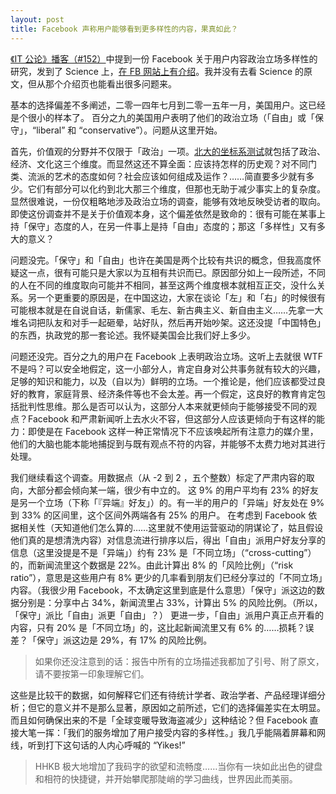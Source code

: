 ```yaml
---
layout: post
title: Facebook 声称用户能够看到更多样性的内容，果真如此？
---
```

[《IT 公论》播客（#152）](http://ipn.li/itgonglun/152/)中提到一份 Facebook 关于用户内容政治立场多样性的研究，发到了 Science 上，[在 FB 网站上有介绍](https://research.facebook.com/blog/1393382804322065/exposure-to-diverse-information-on-facebook/)。我并没有去看 Science 的原文，但从那个介绍页也能看出很多问题来。

基本的选择偏差不多阐述，二零一四年七月到二零一五年一月，美国用户。这已经是个很小的样本了。
百分之九的美国用户表明了他们的政治立场（「自由」或「保守」，“liberal” 和 “conservative”）。问题从这里开始。

首先，价值观的分野并不仅限于「政治」一项。[北大的坐标系测试](http://zuobiao.me)就包括了政治、经济、文化这三个维度。而显然这还不算全面：应该持怎样的历史观？对不同门类、流派的艺术的态度如何？社会应该如何组成及运作？……简直要多少就有多少。它们有部分可以化约到北大那三个维度，但那也无助于减少事实上的复杂度。显然很难说，一份仅粗略地涉及政治立场的调查，能够有效地反映受访者的取向。即使这份调查并不是关于价值观本身，这个偏差依然是致命的：很有可能在某事上持「保守」态度的人，在另一件事上是持「自由」态度的；那这「多样性」又有多大的意义？

问题没完。「保守」和「自由」也许在美国是两个比较有共识的概念，但我高度怀疑这一点，很有可能只是大家以为互相有共识而已。原因部分如上一段所述，不同的人在不同的维度取向可能并不相同，甚至这两个维度根本就相互正交，没什么关系。另一个更重要的原因是，在中国这边，大家在谈论「左」和「右」的时候很有可能根本就是在自说自话，新儒家、毛左、新古典主义、新自由主义……先拿一大堆名词把队友和对手一起砸晕，站好队，然后再开始吵架。这还没提「中国特色」的东西，执政党的那一套论述。我怀疑美国会比我们好上多少。

问题还没完。百分之九的用户在 Facebook 上表明政治立场。这听上去就很 WTF 不是吗？可以安全地假定，这一小部分人，肯定自身对公共事务就有较大的兴趣，足够的知识和能力，以及（自以为）鲜明的立场。一个推论是，他们应该都受过良好的教育，家庭背景、经济条件等也不会太差。再一个假定，这良好的教育肯定包括批判性思维。那么是否可以认为，这部分人本来就更倾向于能够接受不同的观点？Facebook 和严肃新闻听上去水火不容，但这部分人应该更倾向于有这样的能力：即使是在 Facebook 这样一种正常情况下不应该唤起所有注意力的媒介里，他们的大脑也能本能地捕捉到与既有观点不符的内容，并能够不太费力地对其进行处理。

我们继续看这个调查。用数据点（从 -2 到 2 ，五个整数）标定了严肃内容的取向，大部分都会倾向某一端，很少有中立的。
这 9% 的用户平均有 23% 的好友是另一个立场（下称「『异端』好友」）的。有一半的用户的「异端」好友处在 9% 到 33% 的区间里，这个区间外两端各有 25% 的用户。
在考虑到 Facebook 依据相关性（天知道他们怎么算的……这里就不使用运营驱动的阴谋论了，姑且假设他们真的是想清洗内容）对信息流进行排序以后，得出「自由」派用户好友分享的信息（这里没提是不是「异端」）约有 23% 是「不同立场」（“cross-cutting”）的，而新闻流里这个数据是 22%。由此计算出 8% 的「风险比例」（“risk ratio”），意思是这些用户有 8% 更少的几率看到朋友们已经分享过的「不同立场」内容。（我很少用 Facebook，不太确定这里到底是什么意思）「保守」派这边的数据分别是：分享中占 34%，新闻流里占 33%，计算出 5% 的风险比例。（所以，「保守」派比「自由」派更「自由」？）
更进一步，「自由」派用户真正点开看的内容，只有 20% 是「不同立场」的，这比起新闻流里又有 6% 的……损耗？误差？「保守」派这边是 29%，有 17% 的风险比例。

> 如果你还没注意到的话：报告中所有的立场描述我都加了引号、附了原文，请不要按第一印象理解它们。

这些是比较干的数据，如何解释它们还有待统计学者、政治学者、产品经理详细分析；但它的意义并不是那么显著，原因如之前所述，它们的选择偏差实在太明显。而且如何确保出来的不是「全球变暖导致海盗减少」这种结论？但 Facebook 直接大笔一挥：「我们的服务增加了用户接受内容的多样性。」我几乎能隔着屏幕和网线，听到打下这句话的人内心呼喊的 “Yikes!”

> HHKB 极大地增加了我码字的欲望和流畅度……当你有一块如此出色的键盘和相符的快捷键，并开始攀爬那陡峭的学习曲线，世界因此而美丽。
